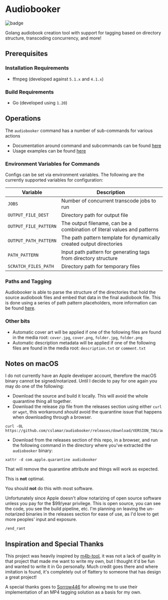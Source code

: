 # Audiobooker

![badge](https://img.shields.io/endpoint?url=https://gist.githubusercontent.com/cslamar/824d4b8e587def8656b0f5920e743467/raw/coverage.json)

Golang audiobook creation tool with support for tagging based on directory structure, transcoding concurrency, and more!

## Prerequisites

### Installation Requirements

* ffmpeg (developed against `5.1.x` and `4.1.x`)

### Build Requirements

* Go (developed using `1.20`)

## Operations

The `audiobooker` command has a number of sub-commands for various actions

* Documentation around command and subcommands can be found [here](docs/cli-usage)
* Usage examples can be found [here](docs/EXAMPLES.md) 

### Environment Variables for Commands

Configs can be set via environment variables.  The following are the currently supported variables for configuration:

| Variable              | Description                                                              |
|-----------------------|--------------------------------------------------------------------------|
| `JOBS`                | Number of concurrent transcode jobs to run                               |
| `OUTPUT_FILE_DEST`    | Directory path for output file                                           |
| `OUTPUT_FILE_PATTERN` | The output filename, can be a combination of literal values and patterns |
| `OUTPUT_PATH_PATTERN` | The path pattern template for dynamically created output directories     |
| `PATH_PATTERN`        | Input path pattern for generating tags from directory structure          |
| `SCRATCH_FILES_PATH`  | Directory path for temporary files                                       |


### Paths and Tagging

Audiobooker is able to parse the structure of the directories that hold the source audiobook files and embed that data in the final audiobook file.  This is done using a series of path pattern placeholders, more information can be found [here](docs/path-patterns.md).

### Other bits

* Automatic cover art will be applied if one of the following files are found in the media root: `cover.jpg`, `cover.png`, `folder.jpg`, `folder.png`
* Automatic description metadata will be applied if one of the following files are found in the media root: `description.txt` or `comment.txt` 


## Notes on macOS

I do not currently have an Apple developer account, therefore the macOS binary cannot be signed/notarized.  Until I decide to pay for one again you may do one of the following:

- Download the source and build it locally.  This will avoid the whole quarantine thing all together.
- Download the release zip file from the releases section using either `curl` or `wget`, this workaround _should_ avoid the quarantine issue that happens when downloading through a browser.

```shell
curl -OL https://github.com/cslamar/audiobooker/releases/download/VERSION_TAG/audiobooker_macos_universal.zip
```

- Download from the releases section of this repo, in a browser, and run the following command in the directory where you've extracted the `audiobooker` binary:

```shell
xattr -d com.apple.quarantine audiobooker
```

That will remove the quarantine attribute and things will work as expected.  

This is **not** optimal.  

You should **not** do this with most software.  

Unfortunately since Apple doesn't allow notarizing of open source software unless you pay for the $99/year privilege.  This is open source, you can see the code, you see the build pipeline, etc.  I'm planning on leaving the un-notarized binaries in the releases section for ease of use, as I'd love to get more peoples' input and exposure.

`/end_rant`


## Inspiration and Special Thanks

This project was heavily inspired by [m4b-tool](https://github.com/sandreas/m4b-tool), it was not a lack of quality in that project that made me want to write my own, but I thought it'd be fun and wanted to write it in Go personally.  Much credit goes there and where imitation is found, it's completely out of flattery to someone that has design a great project!

A special thanks goes to [Sorrow446](https://github.com/Sorrow446) for allowing me to use their implementation of an MP4 tagging solution as a basis for my own.
